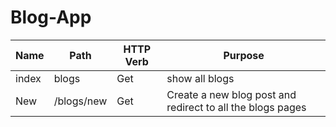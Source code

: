 # Blog-App

| Name    |     Path   |     HTTP Verb   |    Purpose|
|---------|------------|-----------------|-----------|
|index|blogs|Get|show all blogs
|New | /blogs/new | Get | Create a new blog post and redirect to all the blogs pages|

